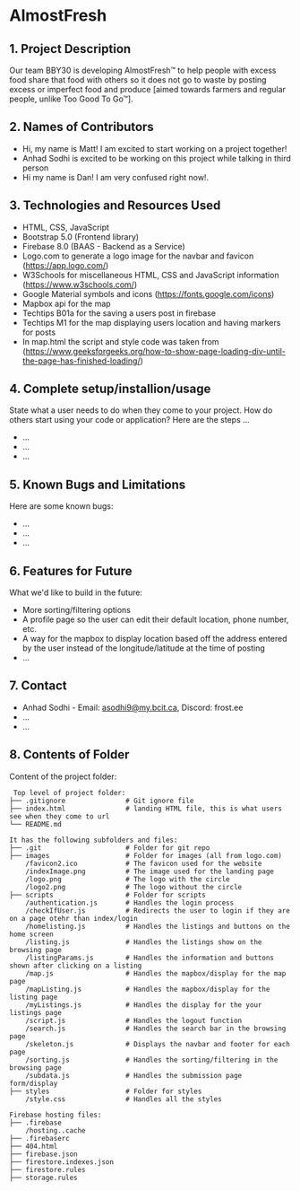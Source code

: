 # AlmostFresh

## 1. Project Description
Our team BBY30 is developing AlmostFresh™ to help people with excess food share that food with others so it does not go to waste by posting excess or imperfect food and produce [aimed towards farmers and regular people, unlike Too Good To Go™].

## 2. Names of Contributors
* Hi, my name is Matt! I am excited to start working on a project together!
* Anhad Sodhi is excited to be working on this project while talking in third person
* Hi my name is Dan! I am very confused right now!.
	
## 3. Technologies and Resources Used
* HTML, CSS, JavaScript
* Bootstrap 5.0 (Frontend library)
* Firebase 8.0 (BAAS - Backend as a Service)
* Logo.com to generate a logo image for the navbar and favicon (https://app.logo.com/)
* W3Schools for miscellaneous HTML, CSS and JavaScript information (https://www.w3schools.com/)
* Google Material symbols and icons (https://fonts.google.com/icons)
* Mapbox api for the map
* Techtips B01a for the saving a users post in firebase
* Techtips M1 for the map displaying users location and having markers for posts
* In map.html the script and style code was taken from (https://www.geeksforgeeks.org/how-to-show-page-loading-div-until-the-page-has-finished-loading/)

## 4. Complete setup/installion/usage
State what a user needs to do when they come to your project.  How do others start using your code or application?
Here are the steps ...
* ...
* ...
* ...

## 5. Known Bugs and Limitations
Here are some known bugs:
* ...
* ...
* ...

## 6. Features for Future
What we'd like to build in the future:
* More sorting/filtering options
* A profile page so the user can edit their default location, phone number, etc.
* A way for the mapbox to display location based off the address entered by the user instead of the longitude/latitude at the time of posting
* ...

## 7. Contact
* Anhad Sodhi - Email: asodhi9@my.bcit.ca, Discord: frost.ee
* ...
* ...

## 8. Contents of Folder
Content of the project folder:

```
 Top level of project folder: 
├── .gitignore               # Git ignore file
├── index.html               # landing HTML file, this is what users see when they come to url
└── README.md

It has the following subfolders and files:
├── .git                     # Folder for git repo
├── images                   # Folder for images (all from logo.com)
    /favicon2.ico            # The favicon used for the website
    /indexImage.png          # The image used for the landing page
    /logo.png                # The logo with the circle
    /logo2.png               # The logo without the circle
├── scripts                  # Folder for scripts
    /authentication.js       # Handles the login process
    /checkIfUser.js          # Redirects the user to login if they are on a page otehr than index/login
    /homelisting.js          # Handles the listings and buttons on the home screen
    /listing.js              # Handles the listings show on the browsing page
    /listingParams.js        # Handles the information and buttons shown after clicking on a listing
    /map.js                  # Handles the mapbox/display for the map page
    /mapListing.js           # Handles the mapbox/display for the listing page
    /myListings.js           # Handles the display for the your listings page
    /script.js               # Handles the logout function
    /search.js               # Handles the search bar in the browsing page
    /skeleton.js             # Displays the navbar and footer for each page
    /sorting.js              # Handles the sorting/filtering in the browsing page
    /subdata.js              # Handles the submission page form/display
├── styles                   # Folder for styles
    /style.css               # Handles all the styles

Firebase hosting files: 
├── .firebase
	/hosting..cache
├── .firebaserc
├── 404.html
├── firebase.json
├── firestore.indexes.json
├── firestore.rules
├── storage.rules

```


